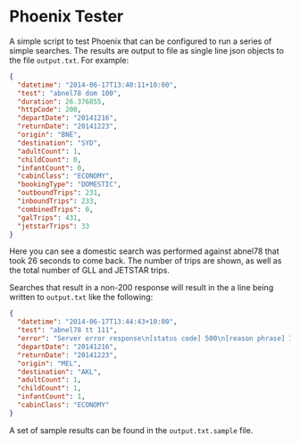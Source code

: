 Phoenix Tester
==============

A simple script to test Phoenix that can be configured to run a series of simple searches. The results are output to file as single line json objects to the file `output.txt`. For example:

```json
{
  "datetime": "2014-06-17T13:40:11+10:00",
  "test": "abnel78 dom 100",
  "duration": 26.376855,
  "httpCode": 200,
  "departDate": "20141216",
  "returnDate": "20141223",
  "origin": "BNE",
  "destination": "SYD",
  "adultCount": 1,
  "childCount": 0,
  "infantCount": 0,
  "cabinClass": "ECONOMY",
  "bookingType": "DOMESTIC",
  "outboundTrips": 231,
  "inboundTrips": 233,
  "combinedTrips": 0,
  "galTrips": 431,
  "jetstarTrips": 33
}
```

Here you can see a domestic search was performed against abnel78 that took 26 seconds to come back. The number of trips are shown, as well as the total number of GLL and JETSTAR trips.

Searches that result in a non-200 response will result in the a line being written to `output.txt` like the following:

```json
{
  "datetime": "2014-06-17T13:44:43+10:00",
  "test": "abnel78 tt 111",
  "error": "Server error response\n[status code] 500\n[reason phrase] Internal Server Error\n[url] http://abnel78.au.fcl.internal:17680/phoenix/CTWEB/FLGHTCNTR/flights?departDate=20141216&returnDate=20141223&origin=MEL&destination=AKL&adultCount=1&childCount=1&infantCount=1&cabinClass=ECONOMY",
  "departDate": "20141216",
  "returnDate": "20141223",
  "origin": "MEL",
  "destination": "AKL",
  "adultCount": 1,
  "childCount": 1,
  "infantCount": 1,
  "cabinClass": "ECONOMY"
}
```

A set of sample results can be found in the `output.txt.sample` file.
